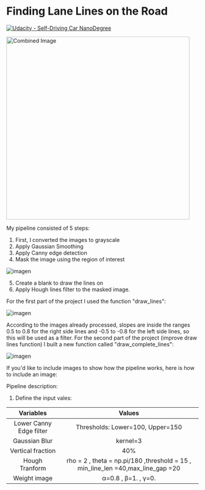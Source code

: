 # **Finding Lane Lines on the Road** 
[![Udacity - Self-Driving Car NanoDegree](https://s3.amazonaws.com/udacity-sdc/github/shield-carnd.svg)](http://www.udacity.com/drive)

<img src="examples/laneLines_thirdPass.jpg" width="480" alt="Combined Image" />

My pipeline consisted of 5 steps:

1) First, I converted the images to grayscale
2) Apply Gaussian Smoothing
3) Apply Canny edge detection
4) Mask the image using the region of interest

![imagen](https://user-images.githubusercontent.com/41348711/48666242-30e80d00-eabe-11e8-85bc-59ca0f736a75.png)

5) Create a blank to draw the lines on
6) Apply Hough lines filter to the masked image.

For the first part of the project I used the function "draw_lines":

![imagen](https://user-images.githubusercontent.com/41348711/48666286-f894fe80-eabe-11e8-8716-e49827fcd7fc.png)

According to the images already processed, slopes are inside the ranges 0.5 to 0.8 for
the right side lines and -0.5 to -0.8 for the left side lines, so this will be used as a filter.
For the second part of the project (improve draw lines function) I built a new function
called "draw_complete_lines":

![imagen](https://user-images.githubusercontent.com/41348711/48666296-46116b80-eabf-11e8-9246-dfa5eeb476cc.png)


If you'd like to include images to show how the pipeline works, here is how to include an image: 



Pipeline description:
1) Define the input vales:

| Variables        		|     Values        					| 
|:---------------------:|:---------------------------------------------:| 
| Lower Canny Edge filter       		|  	Thresholds:	Lower=100, Upper=150				| 
| Gaussian Blur 	| kernel=3	|
| Vertical fraction 	| 40%	|
| Hough Tranform |  rho = 2 , theta = np.pi/180 ,threshold = 15 , min_line_len =40,max_line_gap =20     |
| Weight image	|     α=0.8 , β=1. , γ=0. |
